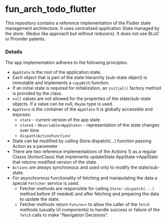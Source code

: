 # fun_arch_todo_flutter

This repository contains a reference implementation of the Flutter state management architecture. It uses centralized application State managed by the store. (Redux like approach but without reducers).
 It does not use BLoC or Provider patents.  

### Details
The app implementation adheres to the following principles:
- `AppState` is the root of the application state.
- Each object that is part of the state hierarchy (sub-state object) is immutable and implements a `copyWith` function.
- If an initial state is required for initialization, an `initial()` factory method is provided by the class.
- `null` values are not allowed for the properties of the state/sub-state objects. If a value can be null, `Maybe` type is used.
- `AppStore` is the container of the `AppState` it is globally accessible and exposes:
    - `state` - current version of the app state
    - `state$` - `Observable<AppState>` - representation of the state changes over time
    - `dispath(ActionFunction)` 
- State can be modified by calling Store.dispatch(...) function passing Action as a parameter
- There are two reference implementations of the Actions 1) as a regular Classs (ActionClass) that implements updateState AppState->AppState that returns modified version of the state.  
- `Actions` are always synchronous and used only to modify the state/sub-state.
- For asynchronous functionality of fetching and manipulating the data a special `Fettcher` service is used.
    - Fetcher methods are responsible for calling `Store::dispatch(...)` method before (if needed) and after fetching and preparing the data to update the state.
    - Fetcher methods return `Future<>` to allow the caller of the `fetch` methods (usually UI components) to handle success or failure of the `fetch` calls to make "Navigation Decisions".
    
